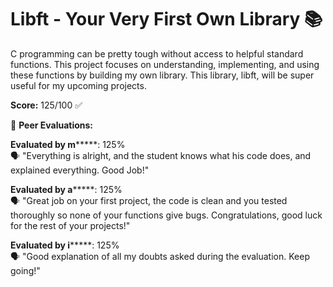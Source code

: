# Libft - Your Very First Own Library 📚

C programming can be pretty tough without access to helpful standard functions. This project focuses on understanding, implementing, and using these functions by building my own library. This library, libft, will be super useful for my upcoming projects.

**Score:** 125/100 ✅

📝 **Peer Evaluations:**

**Evaluated by m*******: 125%  
🗣️ "Everything is alright, and the student knows what his code does, and explained everything. Good Job!"

**Evaluated by a*******: 125%  
🗣️ "Great job on your first project, the code is clean and you tested thoroughly so none of your functions give bugs. Congratulations, good luck for the rest of your projects!"

**Evaluated by i*******: 125%  
🗣️ "Good explanation of all my doubts asked during the evaluation. Keep going!"
